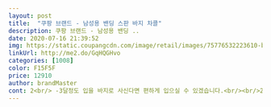 ```yaml
---
layout: post 
title:  "쿠팡 브랜드 - 남성용 밴딩 스판 바지 차콜" 
description: 쿠팡 브랜드 - 남성용 밴딩 ..
date: 2020-07-16 21:39:52 
img: https://static.coupangcdn.com/image/retail/images/75776532223610-b546f03b-09bc-4596-a641-8aca68e108fd.jpg 
linkUrl: http://me2.do/GqHQGHvo 
categories: [1008] 
color: F15F5F 
price: 12910 
author: brandMaster 
cont: 2<br/> -3달정도 입을 바지로 사신다면 편하게 입으실 수 있겠습니다.<br/><br/>2020.<br/>03.<br/>05 구매<br/>2020.<br/>06.<br/>10 상품평 작성<br/>또 감탄한 점은 마감선 박음질이 정말 깔끔하고 정돈된 것!  옷을 사다보면 박음질이 아쉬운 옷들이 있는데 사진에 보이는 것처럼 정말 깔끔하고 견고하게 되어있습니다!<br/>바지는  편하고 좋음<br/>바지에 흰 거미줄같은게 묻었길래 떼어내려고 테이프를 붙여봤는데 안떨어집니다.<br/><br/>아무래도 스판 고무줄인듯 한데 무시하고 입기 좀 그렇습니다.<br/>.<br/><br/>여름에 입기는  그렇고  봄 가을 초겨울 용임<br/>옷 자체의 컬러나 재질이 부담스럽지않아 어느옷에나 맞춰입을 수 있고  신발도 다양하게 맞춰 신을 수 있습니다.<br/> 다른 색상도 탐이날정도네요!! 지인이 바지를 고민하고있다면 추천해주고싶어요!!<br/>작은사이즈를 시킨것도 아닌데 내구성이 엉망이네요.<br/><br/>저는 허벅지에 맞춰 바지를 고르편인데요 그래서 바지는 특히 오프라인매장에 가서 입어보고사요!! 근데 이 바지는 힙 <br/> - 허벅지가 자연스레 맞아떨어지네요ㅎㅎ 여유도 있고 체형에 맞게 핏이 생겨나요!! 비결이 궁금할정도로에요!!<br/>정말정말정말 편한 바지를 찾았습니다!!!<br/> 
---
```

 